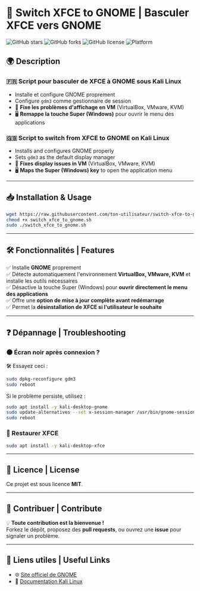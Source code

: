 # 🚀 Switch XFCE to GNOME | Basculer XFCE vers GNOME

![GitHub stars](https://img.shields.io/github/stars/ton-utilisateur/switch-xfce-to-gnome?style=social)
![GitHub forks](https://img.shields.io/github/forks/ton-utilisateur/switch-xfce-to-gnome?style=social)
![GitHub license](https://img.shields.io/github/license/ton-utilisateur/switch-xfce-to-gnome)
![Platform](https://img.shields.io/badge/platform-Kali%20Linux-blue)

## 🌍 Description
### 🇫🇷 Script pour basculer de XFCE à GNOME sous Kali Linux
- Installe et configure GNOME proprement
- Configure `gdm3` comme gestionnaire de session
- 📌 **Fixe les problèmes d'affichage en VM** (VirtualBox, VMware, KVM)
- 🖥️ **Remappe la touche Super (Windows)** pour ouvrir le menu des applications

### 🇬🇧 Script to switch from XFCE to GNOME on Kali Linux
- Installs and configures GNOME properly
- Sets `gdm3` as the default display manager
- 📌 **Fixes display issues in VM** (VirtualBox, VMware, KVM)
- 🖥️ **Maps the Super (Windows) key** to open the application menu

---

## 📥 Installation & Usage
```bash
wget https://raw.githubusercontent.com/ton-utilisateur/switch-xfce-to-gnome/main/switch_xfce_to_gnome.sh
chmod +x switch_xfce_to_gnome.sh
sudo ./switch_xfce_to_gnome.sh
```

---

## 🛠 Fonctionnalités | Features
✅ Installe **GNOME** proprement  
✅ Détecte automatiquement l'environnement **VirtualBox, VMware, KVM** et installe les outils nécessaires  
✅ Désactive la touche Super (Windows) pour **ouvrir directement le menu des applications**  
✅ Offre une **option de mise à jour complète avant redémarrage**  
✅ Permet la **désinstallation de XFCE si l'utilisateur le souhaite**  

---

## ❓ Dépannage | Troubleshooting
### 🌑 Écran noir après connexion ?  
🛠 Essayez ceci :
```bash
sudo dpkg-reconfigure gdm3
sudo reboot
```
Si le problème persiste, utilisez :
```bash
sudo apt install -y kali-desktop-gnome
sudo update-alternatives --set x-session-manager /usr/bin/gnome-session
sudo reboot
```

### 🔄 Restaurer XFCE
```bash
sudo apt install -y kali-desktop-xfce
```

---

## 📜 Licence | License
Ce projet est sous licence **MIT**.

---

## 📢 Contribuer | Contribute
💡 **Toute contribution est la bienvenue !**  
Forkez le dépôt, proposez des **pull requests**, ou ouvrez une **issue** pour signaler un problème.

---

## 🔗 Liens utiles | Useful Links
- 🌐 [Site officiel de GNOME](https://www.gnome.org/)
- 📜 [Documentation Kali Linux](https://www.kali.org/docs/)

